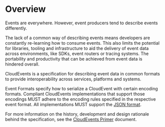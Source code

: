 # Overview

Events are everywhere. However, event producers tend to describe events
differently.

The lack of a common way of describing events means developers are constantly
re-learning how to consume events. This also limits the potential for libraries,
tooling and infrastructure to aid the delivery of event data across
environments, like SDKs, event routers or tracing systems. The portability and
productivity that can be achieved from event data is hindered overall.

CloudEvents is a specification for describing event data in common formats to
provide interoperability across services, platforms and systems.

Event Formats specify how to serialize a CloudEvent with certain encoding
formats. Compliant CloudEvents implementations that support those encodings MUST
adhere to the encoding rules specified in the respective event format. All
implementations MUST support the [JSON format](https://github.com/cloudevents/spec/blob/v1.0.1/json-format.md).

For more information on the history, development and design rationale behind the
specification, see the [CloudEvents Primer](https://github.com/cloudevents/spec/blob/v1.0.1/primer.md) document.


